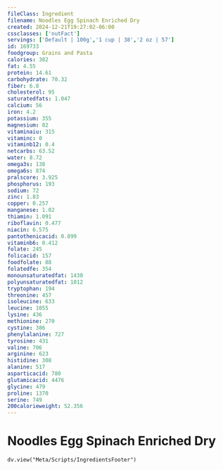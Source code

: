 ```yaml
---
fileClass: Ingredient
filename: Noodles Egg Spinach Enriched Dry
created: 2024-12-21T19:27:02-06:00
cssclasses: ['nutFact']
servings: ['Default | 100g','1 cup | 38','2 oz | 57']
id: 169733
foodgroup: Grains and Pasta
calories: 382
fat: 4.55
protein: 14.61
carbohydrate: 70.32
fiber: 6.8
cholesterol: 95
saturatedfats: 1.047
calcium: 56
iron: 4.2
potassium: 355
magnesium: 82
vitaminaiu: 315
vitaminc: 0
vitaminb12: 0.4
netcarbs: 63.52
water: 8.72
omega3s: 138
omega6s: 874
pralscore: 3.925
phosphorus: 193
sodium: 72
zinc: 1.83
copper: 0.257
manganese: 1.02
thiamin: 1.091
riboflavin: 0.477
niacin: 6.575
pantothenicacid: 0.899
vitaminb6: 0.412
folate: 245
folicacid: 157
foodfolate: 88
folatedfe: 354
monounsaturatedfat: 1430
polyunsaturatedfat: 1012
tryptophan: 194
threonine: 457
isoleucine: 633
leucine: 1055
lysine: 436
methionine: 270
cystine: 386
phenylalanine: 727
tyrosine: 431
valine: 706
arginine: 623
histidine: 308
alanine: 517
asparticacid: 780
glutamicacid: 4476
glycine: 479
proline: 1370
serine: 749
200calorieweight: 52.356
---
```


# Noodles Egg Spinach Enriched Dry

```dataviewjs
dv.view("Meta/Scripts/IngredientsFooter")
```
